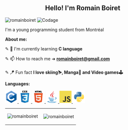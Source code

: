 <h2 align="center">Hello! I'm Romain Boiret</h2>
<img align="right" alt="Codage" width="400" src="https://i.pinimg.com/564x/c6/51/43/c651433dde72002ff8067f0d7634a7ef.jpg">

<p align="left"> <img src="https://komarev.com/ghpvc/?username=romainboiret&label=Profile%20views&color=0e75b6&style=flat" alt="romainboiret" /> </p>

I'm a young programming student from Montréal

<b align="left">About me:</b>

✎ 🌱 I'm currently learning **C language**

✎ 📫 How to reach me ➜ **romainboiret@gmail.com**

✎ 🪁 Fun fact **I love skiing⛷️, Manga🍜 and Video games🕹️**

<!--
<b align="left">Connect with me:</b>
<p align="left">
<a href="https://linkedin.com/in/romain-boiret-54b0ab286" target="blank"><img align="center" src="https://raw.githubusercontent.com/rahuldkjain/github-profile-readme-generator/master/src/images/icons/Social/linked-in-alt.svg" alt="romain-boiret-54b0ab286" height="30" width="40" /></a>
</p>
-->

<b align="left">Languages:</b>
<p align="left"> <a href="https://www.cprogramming.com/" target="_blank" rel="noreferrer"> <img src="https://raw.githubusercontent.com/devicons/devicon/master/icons/c/c-original.svg" alt="c" width="40" height="40"/> </a> <a href="https://www.w3schools.com/css/" target="_blank" rel="noreferrer"> <img src="https://raw.githubusercontent.com/devicons/devicon/master/icons/css3/css3-original-wordmark.svg" alt="css3" width="40" height="40"/> </a> <a href="https://www.w3.org/html/" target="_blank" rel="noreferrer"> <img src="https://raw.githubusercontent.com/devicons/devicon/master/icons/html5/html5-original-wordmark.svg" alt="html5" width="40" height="40"/> </a> <a href="https://www.java.com" target="_blank" rel="noreferrer"> <img src="https://raw.githubusercontent.com/devicons/devicon/master/icons/java/java-original.svg" alt="java" width="40" height="40"/> </a> <a href="https://developer.mozilla.org/en-US/docs/Web/JavaScript" target="_blank" rel="noreferrer"> <img src="https://raw.githubusercontent.com/devicons/devicon/master/icons/javascript/javascript-original.svg" alt="javascript" width="40" height="40"/> </a> <a href="https://www.python.org" target="_blank" rel="noreferrer"> <img src="https://raw.githubusercontent.com/devicons/devicon/master/icons/python/python-original.svg" alt="python" width="40" height="40"/> </a> </p>

<table>
  <tr>
    <td><img align="left" src="https://github-readme-stats.vercel.app/api/top-langs?username=romainboiret&show_icons=true&locale=en&layout=compact" alt="romainboiret" /></td>
    <td><p>&nbsp;<img align="center" src="https://github-readme-stats.vercel.app/api?username=romainboiret&show_icons=true&locale=en" alt="romainboiret" /></p></td>
  </tr>
</table>
